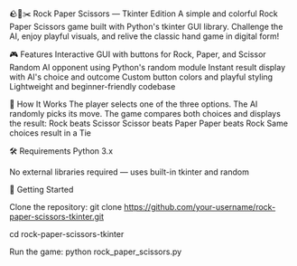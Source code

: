 🪨📄✂️ Rock Paper Scissors — Tkinter Edition
A simple and colorful Rock Paper Scissors game built with Python's tkinter GUI library. Challenge the AI, enjoy playful visuals, and relive the classic hand game in digital form!

🎮 Features
Interactive GUI with buttons for Rock, Paper, and Scissor
Random AI opponent using Python's random module
Instant result display with AI's choice and outcome
Custom button colors and playful styling
Lightweight and beginner-friendly codebase

🧠 How It Works
The player selects one of the three options.
The AI randomly picks its move.
The game compares both choices and displays the result:
Rock beats Scissor
Scissor beats Paper
Paper beats Rock
Same choices result in a Tie

🛠️ Requirements
Python 3.x

No external libraries required — uses built-in tkinter and random

🚀 Getting Started

Clone the repository:
git clone https://github.com/your-username/rock-paper-scissors-tkinter.git

cd rock-paper-scissors-tkinter

Run the game:
python rock_paper_scissors.py
